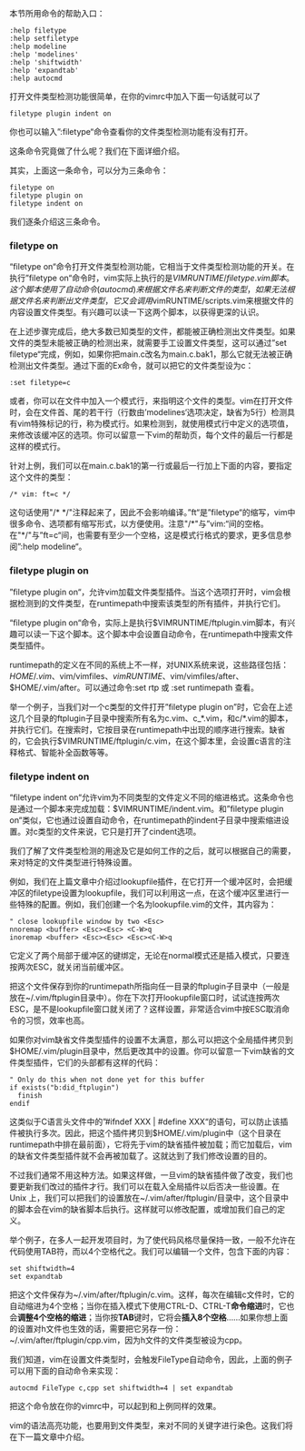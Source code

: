 本节所用命令的帮助入口：

```
:help filetype
:help setfiletype
:help modeline
:help 'modelines'
:help 'shiftwidth'
:help 'expandtab'
:help autocmd
```

打开文件类型检测功能很简单，在你的vimrc中加入下面一句话就可以了

```
filetype plugin indent on 
```

你也可以输入”:filetype“命令查看你的文件类型检测功能有没有打开。

这条命令究竟做了什么呢？我们在下面详细介绍。

其实，上面这一条命令，可以分为三条命令：

```
filetype on
filetype plugin on
filetype indent on 
```

我们逐条介绍这三条命令。

### filetype on

“filetype on“命令打开文件类型检测功能，它相当于文件类型检测功能的开关。在执行”filetype on“命令时，vim实际上执行的是$VIMRUNTIME/filetype.vim脚本。这个脚本使用了自动命令(autocmd)来根据文件名来判断文件的类型，如果无法根据文件名来判断出文件类型，它又会调用$vimRUNTIME/scripts.vim来根据文件的内容设置文件类型。有兴趣可以读一下这两个脚本，以获得更深的认识。

在上述步骤完成后，绝大多数已知类型的文件，都能被正确检测出文件类型。如果文件的类型未能被正确的检测出来，就需要手工设置文件类型，这可以通过”set filetype“完成，例如，如果你把main.c改名为main.c.bak1，那么它就无法被正确检测出文件类型。通过下面的Ex命令，就可以把它的文件类型设为c：

```
:set filetype=c 
```

或者，你可以在文件中加入一个模式行，来指明这个文件的类型。vim在打开文件时，会在文件首、尾的若干行（行数由’modelines‘选项决定，缺省为5行）检测具有vim特殊标记的行，称为模式行。如果检测到，就使用模式行中定义的选项值，来修改该缓冲区的选项。你可以留意一下vim的帮助页，每个文件的最后一行都是这样的模式行。

针对上例，我们可以在main.c.bak1的第一行或最后一行加上下面的内容，要指定这个文件的类型：

```
/* vim: ft=c */ 
```

这句话使用"\/\* \*\/"注释起来了，因此不会影响编译。”ft“是”filetype“的缩写，vim中很多命令、选项都有缩写形式，以方便使用。注意"\/\*"与”vim:“间的空格。在"\*\/"与”ft=c“间，也需要有至少一个空格，这是模式行格式的要求，更多信息参阅”:help modeline“。

### filetype plugin on

”filetype plugin on“，允许vim加载文件类型插件。当这个选项打开时，vim会根据检测到的文件类型，在runtimepath中搜索该类型的所有插件，并执行它们。

“filetype plugin on“命令，实际上是执行$VIMRUNTIME/ftplugin.vim脚本，有兴趣可以读一下这个脚本。这个脚本中会设置自动命令，在runtimepath中搜索文件类型插件。

runtimepath的定义在不同的系统上不一样，对UNIX系统来说，这些路径包括：$HOME/.vim、$vim/vimfiles、$vimRUNTIME、$vim/vimfiles/after、$HOME/.vim/after。可以通过命令:set rtp 或 :set runtimepath 查看。

举一个例子，当我们对一个c类型的文件打开”filetype plugin on”时，它会在上述这几个目录的ftplugin子目录中搜索所有名为c.vim、c_\*.vim，和c/\*.vim的脚本，并执行它们。在搜索时，它按目录在runtimepath中出现的顺序进行搜索。缺省的，它会执行$VIMRUNTIME/ftplugin/c.vim，在这个脚本里，会设置c语言的注释格式、智能补全函数等等。

### filetype indent on

“filetype indent on“允许vim为不同类型的文件定义不同的缩进格式。这条命令也是通过一个脚本来完成加载：$VIMRUNTIME/indent.vim。和”filetype plugin on“类似，它也通过设置自动命令，在runtimepath的indent子目录中搜索缩进设置。对c类型的文件来说，它只是打开了cindent选项。

我们了解了文件类型检测的用途及它是如何工作的之后，就可以根据自己的需要，来对特定的文件类型进行特殊设置。

例如，我们在上篇文章中介绍过lookupfile插件，在它打开一个缓冲区时，会把缓冲区的filetype设置为lookupfile，我们可以利用这一点，在这个缓冲区里进行一些特殊的配置。例如，我们创建一个名为lookupfile.vim的文件，其内容为：

```
" close lookupfile window by two <Esc>
nnoremap <buffer> <Esc><Esc> <C-W>q
inoremap <buffer> <Esc><Esc> <Esc><C-W>q 
```

它定义了两个局部于缓冲区的键绑定，无论在normal模式还是插入模式，只要连按两次ESC，就关闭当前缓冲区。

把这个文件保存到你的runtimepath所指向任一目录的ftplugin子目录中（一般是放在~/.vim/ftplugin目录中）。你在下次打开lookupfile窗口时，试试连按两次ESC，是不是lookupfile窗口就关闭了？这样设置，非常适合vim中按ESC取消命令的习惯，效率也高。

如果你对vim缺省文件类型插件的设置不太满意，那么可以把这个全局插件拷贝到$HOME/.vim/plugin目录中，然后更改其中的设置。你可以留意一下vim缺省的文件类型插件，它们的头部都有这样的代码：

```
" Only do this when not done yet for this buffer
if exists("b:did_ftplugin")
  finish
endif 
```

这类似于C语言头文件中的”#ifndef XXX | #define XXX“的语句，可以防止该插件被执行多次。因此，把这个插件拷贝到$HOME/.vim/plugin中（这个目录在runtimepath中排在最前面），它将先于vim的缺省插件被加载；而它加载后，vim的缺省文件类型插件就不会再被加载了。这就达到了我们修改设置的目的。

不过我们通常不用这种方法。如果这样做，一旦vim的缺省插件做了改变，我们也要更新我们改过的插件才行。我们可以在载入全局插件以后否决一些设置。在Unix 上，我们可以把我们的设置放在~/.vim/after/ftplugin/目录中，这个目录中的脚本会在vim的缺省脚本后执行。这样就可以修改配置，或增加我们自己的定义。

举个例子，在多人一起开发项目时，为了使代码风格尽量保持一致，一般不允许在代码使用TAB符，而以4个空格代之。我们可以编辑一个文件，包含下面的内容：

```
set shiftwidth=4
set expandtab 
```

把这个文件保存为\~/.vim/after/ftplugin/c.vim。这样，每次在编辑c文件时，它的自动缩进为4个空格；当你在插入模式下使用CTRL-D、CTRL-T**命令缩进**时，它也会**调整4个空格的缩进**；当你按**TAB**键时，它将会**插入8个空格**……如果你想上面的设置对h文件也生效的话，需要把它另存一份：\~/.vim/after/ftplugin/cpp.vim，因为h文件的文件类型被设为cpp。

我们知道，vim在设置文件类型时，会触发FileType自动命令，因此，上面的例子可以用下面的自动命令来实现：

```
autocmd FileType c,cpp set shiftwidth=4 | set expandtab 
```

把这个命令放在你的vimrc中，可以起到和上例同样的效果。

vim的语法高亮功能，也要用到文件类型，来对不同的关键字进行染色。这我们将在下一篇文章中介绍。